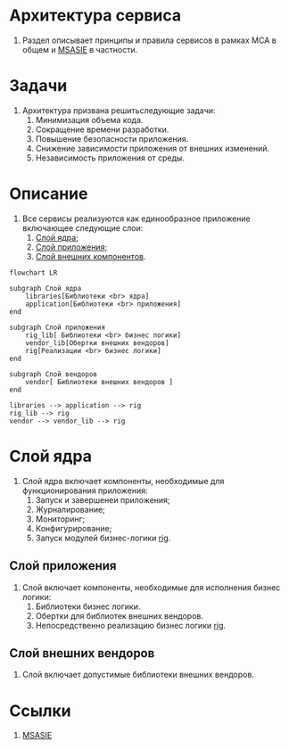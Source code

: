 # Архитектура сервиса

1. Раздел описывает принципы и правила сервисов в рамках МСА в общем и 
[MSASIE](./msasie.md) в частности.



# Задачи

1. Архитектура призвана решитьследующие задачи:
    1. Минимизация объема кода.
    0. Сокращение времени разработки.
    0. Повышение безопасности приложения.
    0. Снижение зависимости приложения от внешних изменений.
    0. Независимость приложения от среды.



# Описание

1. Все сервисы реализуются как единообразное приложение включающее следующие слои:
    1. [Слой ядра](#Слой-ядра);
    0. [Слой приложения](#Слой-приложения);
    0. [Слой внешних компонентов](#Слой-внешних-компонентов).

```mermaid
flowchart LR

subgraph Слой ядра
    libraries[Библиотеки <br> ядра]
    application[Библиотеки <br> приложения]
end

subgraph Слой приложения
    rig_lib[ Библиотеки <br> бизнес логики]
    vendor_lib[Обертки внешних вендоров]
    rig[Реализации <br> бизнес логики]
end

subgraph Слой вендоров
    vendor[ Библиотеки внешних вендоров ]
end

libraries --> application --> rig
rig_lib --> rig
vendor --> vendor_lib --> rig
```



# Слой ядра

1. Слой ядра включает компоненты, необходимые для функционирования приложения:
    1. Запуск и завершенеи приложения;
    0. Журналирование;
    0. Мониторинг;
    0. Конфигурирование;
    0. Запуск модулей бизнес-логики [rig](./glossary/rig.md).



## Слой приложения

1. Слой включает компоненты, необходимые для исполнения бизнес логики:
    1. Библиотеки бизнес логики.
    0. Обертки для библиотек внешних вендоров.
    0. Непосредственно реализацию бизнес логики [rig](./glossary/rig.md).

## Слой внешних вендоров

1. Слой включает допустимые библиотеки внешних вендоров.



# Ссылки

1. [MSASIE](./msasie.md) 
